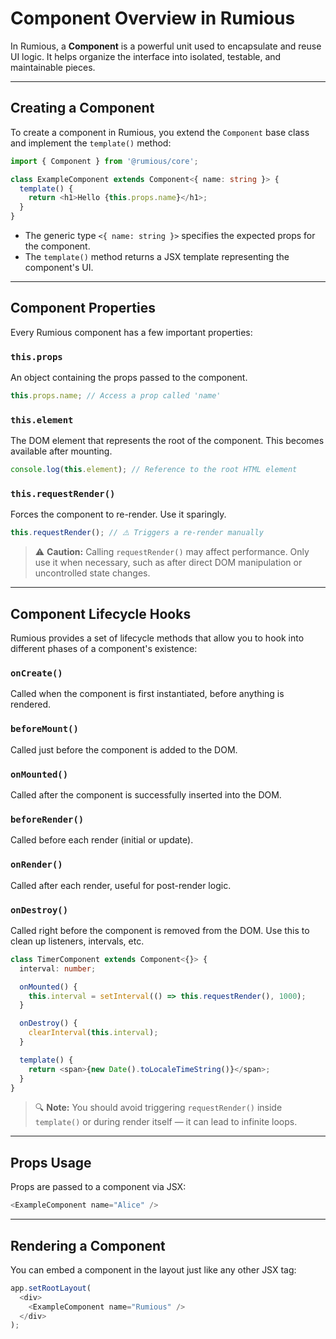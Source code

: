 # Component Overview in Rumious

In Rumious, a **Component** is a powerful unit used to encapsulate and reuse UI logic. It helps organize the interface into isolated, testable, and maintainable pieces.

---

## Creating a Component

To create a component in Rumious, you extend the `Component` base class and implement the `template()` method:

```ts
import { Component } from '@rumious/core';

class ExampleComponent extends Component<{ name: string }> {
  template() {
    return <h1>Hello {this.props.name}</h1>;
  }
}
```

- The generic type `<{ name: string }>` specifies the expected props for the component.
- The `template()` method returns a JSX template representing the component's UI.

---

## Component Properties

Every Rumious component has a few important properties:

### `this.props`

An object containing the props passed to the component.

```ts
this.props.name; // Access a prop called 'name'
```

### `this.element`

The DOM element that represents the root of the component. This becomes available after mounting.

```ts
console.log(this.element); // Reference to the root HTML element
```

### `this.requestRender()`

Forces the component to re-render. Use it sparingly.

```ts
this.requestRender(); // ⚠️ Triggers a re-render manually
```

> ⚠️ **Caution:** Calling `requestRender()` may affect performance. Only use it when necessary, such as after direct DOM manipulation or uncontrolled state changes.

---

## Component Lifecycle Hooks

Rumious provides a set of lifecycle methods that allow you to hook into different phases of a component's existence:

### `onCreate()`

Called when the component is first instantiated, before anything is rendered.

### `beforeMount()`

Called just before the component is added to the DOM.

### `onMounted()`

Called after the component is successfully inserted into the DOM.

### `beforeRender()`

Called before each render (initial or update).

### `onRender()`

Called after each render, useful for post-render logic.

### `onDestroy()`

Called right before the component is removed from the DOM. Use this to clean up listeners, intervals, etc.

```ts
class TimerComponent extends Component<{}> {
  interval: number;

  onMounted() {
    this.interval = setInterval(() => this.requestRender(), 1000);
  }

  onDestroy() {
    clearInterval(this.interval);
  }

  template() {
    return <span>{new Date().toLocaleTimeString()}</span>;
  }
}
```

> 🔍 **Note:** You should avoid triggering `requestRender()` inside `template()` or during render itself — it can lead to infinite loops.

---

## Props Usage

Props are passed to a component via JSX:

```ts
<ExampleComponent name="Alice" />
```

---

## Rendering a Component

You can embed a component in the layout just like any other JSX tag:

```ts
app.setRootLayout(
  <div>
    <ExampleComponent name="Rumious" />
  </div>
);
```
